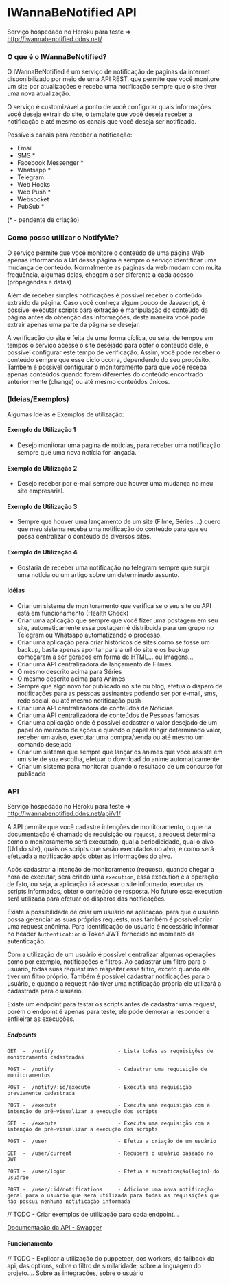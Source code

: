 # IWannaBeNotified API

Serviço hospedado no Heroku para teste => http://iwannabenotified.ddns.net/

### O que é o IWannaBeNotified?

O IWannaBeNotified é um serviço de notificação de páginas da internet disponibilizado por meio de uma API REST, que permite que você monitore um site por atualizações e receba uma notificação sempre que o site tiver uma nova atualização.

O serviço é customizável a ponto de você configurar quais informações você deseja extrair do site, o template que você deseja receber a notificação e até mesmo os canais que você deseja ser notificado.

Possíveis canais para receber a notificação:
* Email
* SMS *
* Facebook Messenger *
* Whatsapp *
* Telegram
* Web Hooks
* Web Push *
* Websocket
* PubSub *

(* - pendente de criação)
 
### Como posso utilizar o NotifyMe?

O serviço permite que você monitore o conteúdo de uma página Web apenas informando a Url dessa página e sempre o serviço identificar uma mudança de conteúdo. Normalmente as páginas da web mudam com muita frequência, algumas delas, chegam a ser diferente a cada acesso (propagandas e datas)

Além de receber simples notificações é possível receber o conteúdo extraído da página. Caso você conheça algum pouco de Javascript, é possível executar scripts para extração e manipulação do conteúdo da página antes da obtenção das informações, desta maneira você pode extrair apenas uma parte da página se desejar.

A verificação do site é feita de uma forma cíclica, ou seja, de tempos em tempos o serviço acesse o site desejado para obter o conteúdo dele, é possível configurar este tempo de verificação. Assim, você pode receber o conteúdo sempre que esse ciclo ocorra, dependendo do seu propósito. Também é possível configurar o monitoramento para que você receba apenas conteúdos quando forem diferentes do conteúdo encontrado anteriormente (change) ou até mesmo conteúdos únicos.

### (Ideias/Exemplos)
 
Algumas Idéias e Exemplos de utilização:
 
#### Exemplo de Utilização 1

* Desejo monitorar uma pagina de noticias, para receber uma notificação sempre que uma nova notícia for lançada.

#### Exemplo de Utilização 2

* Desejo receber por e-mail sempre que houver uma mudança no meu site empresarial.

#### Exemplo de Utilização 3

* Sempre que houver uma lançamento de um site (Filme, Séries ...) quero que meu sistema receba uma notificação do conteúdo para que eu possa centralizar o conteúdo de diversos sites.

#### Exemplo de Utilização 4

* Gostaria de receber uma notificação no telegram sempre que surgir uma notícia ou um artigo sobre um determinado assunto.

#### Idéias

* Criar um sistema de monitoramento que verifica se o seu site ou API está em funcionamento (Health Check)
* Criar uma aplicação que sempre que você fizer uma postagem em seu site, automaticamente essa postagem é distribuída para um grupo no Telegram ou Whatsapp automatizando o processo.
* Criar uma aplicação para criar históricos de sites como se fosse um backup, basta apenas apontar para a url do site e os backup começaram a ser gerados em forma de HTML... ou Imagens...
* Criar uma API centralizadora de lançamento de Filmes
* O mesmo descrito acima para Séries
* O mesmo descrito acima para Animes
* Sempre que algo novo for publicado no site ou blog, efetua o disparo de notificações para as pessoas assinantes podendo ser por e-mail, sms, rede social, ou até mesmo notificação push
* Criar uma API centralizadora de conteúdos de Notícias
* Criar uma API centralizadora de conteúdos de Pessoas famosas
* Criar uma aplicação onde é possível cadastrar o valor desejado de um papel do mercado de ações e quando o papel atingir determinado valor, receber um aviso, executar uma compra/venda ou até mesmo um comando desejado
* Criar um sistema que sempre que lançar os animes que você assiste em um site de sua escolha, efetuar o download do anime automaticamente
* Criar um sistema para monitorar quando o resultado de um concurso for publicado


### API
 
Serviço hospedado no Heroku para teste => http://iwannabenotified.ddns.net/api/v1/
 
A API permite que você cadastre intenções de monitoramento, o que na documentação é chamado de requisição ou `request`, a request determina como o monitoramento será executado, qual a periodicidade, qual o alvo (Url do site), quais os scripts que serão executados no alvo, e como será efetuada a notificação após obter as informações do alvo.
 
Após cadastrar a intenção de monitoramento (request), quando chegar a hora de executar, será criado uma `execution`, essa execution é a operação de fato, ou seja, a aplicação irá acessar o site informado, executar os scripts informados, obter o conteúdo de resposta. No futuro essa execution será utilizada para efetuar os disparos das notificações.
 
Existe a possibilidade de criar um usuário na aplicação, para que o usuário possa gerenciar as suas próprias requests, mas também é possível criar uma request anônima. Para identificação do usuário é necessário informar no header `Authentication` o Token JWT fornecido no momento da autenticação. 

Com a utilização de um usuário é possível centralizar algumas operações como por exemplo, notificações e filtros. Ao cadastrar um filtro para o usuário, todas suas request irão respeitar esse filtro, exceto quando ela tiver um filtro próprio. Também é possível cadastrar notificações para o usuário, e quando a request não tiver uma notificação própria ele utilizará a cadastrada para o usuário.
 
Existe um endpoint para testar os scripts antes de cadastrar uma request, porém o endpoint é apenas para teste, ele pode demorar a responder e enfileirar as execuções.
 
##### Endpoints

    GET  -  /notify                     - Lista todas as requisições de monitoramento cadastradas
    
    POST -  /notify                     - Cadastrar uma requisição de monitoramentos
    
    POST -  /notify/:id/execute         - Executa uma requisição previamente cadastrada
    
    POST -  /execute                    - Executa uma requisição com a intenção de pré-visualizar a execução dos scripts
    
    GET  -  /execute                    - Executa uma requisição com a intenção de pré-visualizar a execução dos scripts
    
    POST -  /user                       - Efetua a criação de um usuário
    
    GET  -  /user/current               - Recupera o usuário baseado no JWT
    
    POST -  /user/login                 - Efetua a autenticação(login) do usuário
    
    POST -  /user/:id/notifications     - Adiciona uma nova notificação geral para o usuário que será utilizada para todas as requisições que não possui nenhuma notificação informada
 
// TODO - Criar exemplos de utilização para cada endpoint...
 
[Documentação da API - Swagger](http://iwannabenotified.ddns.net/api/v1/docs)

#### Funcionamento

// TODO - Explicar a utilização do puppeteer, dos workers, do fallback da api, das options, sobre o filtro de similaridade, sobre a linguagem do projeto.... Sobre as integrações, sobre o usuário
